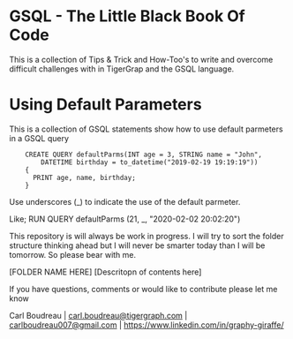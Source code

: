 # GSQL - The Little Black Book Of Code
This is a collection of Tips &amp; Trick and How-Too's to write and overcome difficult challenges with in TigerGrap and the GSQL language.

# Using Default Parameters
This is a collection of GSQL statements show how to use default parmeters in a GSQL query

        CREATE QUERY defaultParms(INT age = 3, STRING name = "John",
            DATETIME birthday = to_datetime("2019-02-19 19:19:19"))
        {
          PRINT age, name, birthday;
        }

Use underscores (_) to indicate the use of the default parmeter.

Like;
        RUN QUERY defaultParms (21, _, "2020-02-02 20:02:20")

This repository is will always be work in progress.  I will try to sort the folder structure thinking ahead but I will never be smarter today than I will be tomorrow.  So please bear with me.

[FOLDER NAME HERE]
[Descritopn of contents here]

If you have questions, comments or would like to contribute please let me know

Carl Boudreau | carl.boudreau@tigergraph.com | carlboudreau007@gmail.com | https://www.linkedin.com/in/graphy-giraffe/
